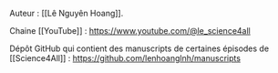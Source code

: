 Auteur : [[Lê Nguyên Hoang]].

Chaine [[YouTube]] : https://www.youtube.com/@le_science4all

Dépôt GitHub qui contient des manuscripts de certaines épisodes de [[Science4All]] : https://github.com/lenhoanglnh/manuscripts